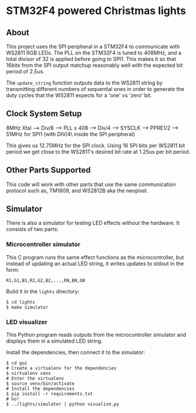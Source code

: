 # STM32F4 powered Christmas lights

## About

This project uses the SPI peripheral in a STM32F4 to communicate with WS2811
RGB LEDs. The PLL on the STM32F4 is tuned to 408MHz, and a total divisor of 32
is applied before going to SPI1. This makes it so that 16bits from the SPI
output matchup reasonably well with the expected bit period of 2.5us.

The `update_string` function outputs data to the WS2811 string by transmitting
different numbers of sequential ones in order to generate the duty cycles that
the WS2811 expects for a 'one' vs 'zero' bit.

## Clock System Setup

8MHz Xtal \-\-> Div/8 \-\-> PLL x 408 \-\-> Div/4 \-\-> SYSCLK \-\-> PPRE1/2
\-\-> 51MHz for SPI1 \(with DIV/4\ inside the SPI peripheral)

This gives us 12.75MHz for the SPI clock. Using 16 SPI bits per WS2811 bit
period we get close to the WS2811's desired bit rate at 1.25us per bit period.

## Other Parts Supported

This code will work with other parts that use the same communication protocol
such as, TM1809, and WS2812B aka the neopixel.

## Simulator

There is also a simulator for testing LED effects without the hardware. It
consists of two parts:

### Microcontroller simulator

This C program runs the same effect functions as the microcontroller, but
instead of updating an actual LED string, it writes updates to stdout in the
form:

```
R1,G1,B1,R2,G2,B2,...,RN,BN,GN
```
Build it in the `lights` directory:

```
$ cd lights
$ make simulator
```

### LED visualizer

This Python program reads outputs from the microcontroller simulator and
displays them in a simulated LED string.

Install the dependencies, then connect it to the simulator:

```
$ cd gui
# Create a virtualenv for the dependencies
$ virtualenv venv
# Enter the virtualenv
$ source venv/bin/activate
# Install the dependencies
$ pip install -r requirements.txt
# Go!
$ ../lights/simulator | python visualize.py
```
